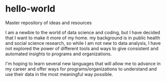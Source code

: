 # hello-world
Master repository of ideas and resources

I am a newbie to the world of data science and coding, but I have decided that I want to make it more of my home. my background is in public health and social science research, so while I am not new to data analysis, I have not explored the power of different tools and ways to give consistent and automated insights to programs and organizations.

I'm hoping to learn several new languages that will allow me to advance in my career and offer ways for programs/organizations to understand and use their data in the most meaningful way possible.
